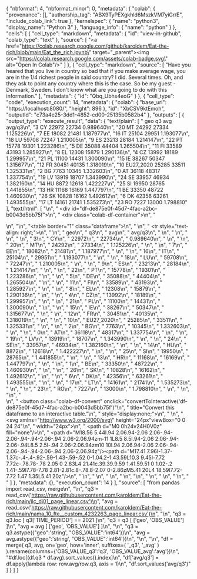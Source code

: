 {
  "nbformat": 4,
  "nbformat_minor": 0,
  "metadata": {
    "colab": {
      "provenance": [],
      "authorship_tag": "ABX9TyPEXgkhld6MszkVM7yiGr/E",
      "include_colab_link": true
    },
    "kernelspec": {
      "name": "python3",
      "display_name": "Python 3"
    },
    "language_info": {
      "name": "python"
    }
  },
  "cells": [
    {
      "cell_type": "markdown",
      "metadata": {
        "id": "view-in-github",
        "colab_type": "text"
      },
      "source": [
        "<a href=\"https://colab.research.google.com/github/karoldem/Eat-the-rich/blob/main/Eat_the_rich.ipynb\" target=\"_parent\"><img src=\"https://colab.research.google.com/assets/colab-badge.svg\" alt=\"Open In Colab\"/></a>"
      ]
    },
    {
      "cell_type": "markdown",
      "source": [
        "Have you heared that you live in country so bad that if you make average wage, you are in the 1/4 richest people in said country? I did. Several times. Oh, and they ask to point any country where this is the case. So be my guest - Denmark, Sweden. I don't know what are you going to do with this information."
      ],
      "metadata": {
        "id": "Qbq_Ubhs4eoG"
      }
    },
    {
      "cell_type": "code",
      "execution_count": 14,
      "metadata": {
        "colab": {
          "base_uri": "https://localhost:8080/",
          "height": 896
        },
        "id": "XbCSV9ktEmoh",
        "outputId": "c73a4e25-3dd1-4852-cd00-25135b0582b4"
      },
      "outputs": [
        {
          "output_type": "execute_result",
          "data": {
            "text/plain": [
              "          geo     q3    avg    avg/q3\n",
              "3          CY  22972  22734  0.989640\n",
              "20         MT  24292  27334  1.125226\n",
              "7          EE  18082  21481  1.187977\n",
              "16         IT  25104  29951  1.193077\n",
              "18         LU  59708  72247  1.210005\n",
              "9          ES  23213  28184  1.214147\n",
              "22         PT  15778  19301  1.223286\n",
              "5          DE  35088  44404  1.265504\n",
              "11         FI  33589  43193  1.285927\n",
              "8          EL  12308  15879  1.290136\n",
              "4          CZ  13992  18189  1.299957\n",
              "21         PL  11100  14431  1.300090\n",
              "15         IE  38267  50347  1.315677\n",
              "12         FR  30451  40135  1.318019\n",
              "10  EU27_2020  25285  33511  1.325331\n",
              "2          BG   7763  10345  1.332603\n",
              "0          AT  36118  48317  1.337754\n",
              "19         LV  13919  18707  1.343990\n",
              "24         SE  33957  46934  1.382160\n",
              "14         HU   8872  12618  1.422227\n",
              "25         SI  19950  28765  1.441855\n",
              "13         HR  11168  16169  1.447797\n",
              "1          BE  33350  48722  1.460930\n",
              "26         SK  10828  16162  1.492612\n",
              "6          DK  42356  63261  1.493555\n",
              "17         LT  14161  21741  1.535273\n",
              "23         RO   7227  13000  1.798810"
            ],
            "text/html": [
              "\n",
              "  <div id=\"df-de875e0f-45d7-4fac-a2bc-b0043d5bb75f\">\n",
              "    <div class=\"colab-df-container\">\n",
              "      <div>\n",
              "<style scoped>\n",
              "    .dataframe tbody tr th:only-of-type {\n",
              "        vertical-align: middle;\n",
              "    }\n",
              "\n",
              "    .dataframe tbody tr th {\n",
              "        vertical-align: top;\n",
              "    }\n",
              "\n",
              "    .dataframe thead th {\n",
              "        text-align: right;\n",
              "    }\n",
              "</style>\n",
              "<table border=\"1\" class=\"dataframe\">\n",
              "  <thead>\n",
              "    <tr style=\"text-align: right;\">\n",
              "      <th></th>\n",
              "      <th>geo</th>\n",
              "      <th>q3</th>\n",
              "      <th>avg</th>\n",
              "      <th>avg/q3</th>\n",
              "    </tr>\n",
              "  </thead>\n",
              "  <tbody>\n",
              "    <tr>\n",
              "      <th>3</th>\n",
              "      <td>CY</td>\n",
              "      <td>22972</td>\n",
              "      <td>22734</td>\n",
              "      <td>0.989640</td>\n",
              "    </tr>\n",
              "    <tr>\n",
              "      <th>20</th>\n",
              "      <td>MT</td>\n",
              "      <td>24292</td>\n",
              "      <td>27334</td>\n",
              "      <td>1.125226</td>\n",
              "    </tr>\n",
              "    <tr>\n",
              "      <th>7</th>\n",
              "      <td>EE</td>\n",
              "      <td>18082</td>\n",
              "      <td>21481</td>\n",
              "      <td>1.187977</td>\n",
              "    </tr>\n",
              "    <tr>\n",
              "      <th>16</th>\n",
              "      <td>IT</td>\n",
              "      <td>25104</td>\n",
              "      <td>29951</td>\n",
              "      <td>1.193077</td>\n",
              "    </tr>\n",
              "    <tr>\n",
              "      <th>18</th>\n",
              "      <td>LU</td>\n",
              "      <td>59708</td>\n",
              "      <td>72247</td>\n",
              "      <td>1.210005</td>\n",
              "    </tr>\n",
              "    <tr>\n",
              "      <th>9</th>\n",
              "      <td>ES</td>\n",
              "      <td>23213</td>\n",
              "      <td>28184</td>\n",
              "      <td>1.214147</td>\n",
              "    </tr>\n",
              "    <tr>\n",
              "      <th>22</th>\n",
              "      <td>PT</td>\n",
              "      <td>15778</td>\n",
              "      <td>19301</td>\n",
              "      <td>1.223286</td>\n",
              "    </tr>\n",
              "    <tr>\n",
              "      <th>5</th>\n",
              "      <td>DE</td>\n",
              "      <td>35088</td>\n",
              "      <td>44404</td>\n",
              "      <td>1.265504</td>\n",
              "    </tr>\n",
              "    <tr>\n",
              "      <th>11</th>\n",
              "      <td>FI</td>\n",
              "      <td>33589</td>\n",
              "      <td>43193</td>\n",
              "      <td>1.285927</td>\n",
              "    </tr>\n",
              "    <tr>\n",
              "      <th>8</th>\n",
              "      <td>EL</td>\n",
              "      <td>12308</td>\n",
              "      <td>15879</td>\n",
              "      <td>1.290136</td>\n",
              "    </tr>\n",
              "    <tr>\n",
              "      <th>4</th>\n",
              "      <td>CZ</td>\n",
              "      <td>13992</td>\n",
              "      <td>18189</td>\n",
              "      <td>1.299957</td>\n",
              "    </tr>\n",
              "    <tr>\n",
              "      <th>21</th>\n",
              "      <td>PL</td>\n",
              "      <td>11100</td>\n",
              "      <td>14431</td>\n",
              "      <td>1.300090</td>\n",
              "    </tr>\n",
              "    <tr>\n",
              "      <th>15</th>\n",
              "      <td>IE</td>\n",
              "      <td>38267</td>\n",
              "      <td>50347</td>\n",
              "      <td>1.315677</td>\n",
              "    </tr>\n",
              "    <tr>\n",
              "      <th>12</th>\n",
              "      <td>FR</td>\n",
              "      <td>30451</td>\n",
              "      <td>40135</td>\n",
              "      <td>1.318019</td>\n",
              "    </tr>\n",
              "    <tr>\n",
              "      <th>10</th>\n",
              "      <td>EU27_2020</td>\n",
              "      <td>25285</td>\n",
              "      <td>33511</td>\n",
              "      <td>1.325331</td>\n",
              "    </tr>\n",
              "    <tr>\n",
              "      <th>2</th>\n",
              "      <td>BG</td>\n",
              "      <td>7763</td>\n",
              "      <td>10345</td>\n",
              "      <td>1.332603</td>\n",
              "    </tr>\n",
              "    <tr>\n",
              "      <th>0</th>\n",
              "      <td>AT</td>\n",
              "      <td>36118</td>\n",
              "      <td>48317</td>\n",
              "      <td>1.337754</td>\n",
              "    </tr>\n",
              "    <tr>\n",
              "      <th>19</th>\n",
              "      <td>LV</td>\n",
              "      <td>13919</td>\n",
              "      <td>18707</td>\n",
              "      <td>1.343990</td>\n",
              "    </tr>\n",
              "    <tr>\n",
              "      <th>24</th>\n",
              "      <td>SE</td>\n",
              "      <td>33957</td>\n",
              "      <td>46934</td>\n",
              "      <td>1.382160</td>\n",
              "    </tr>\n",
              "    <tr>\n",
              "      <th>14</th>\n",
              "      <td>HU</td>\n",
              "      <td>8872</td>\n",
              "      <td>12618</td>\n",
              "      <td>1.422227</td>\n",
              "    </tr>\n",
              "    <tr>\n",
              "      <th>25</th>\n",
              "      <td>SI</td>\n",
              "      <td>19950</td>\n",
              "      <td>28765</td>\n",
              "      <td>1.441855</td>\n",
              "    </tr>\n",
              "    <tr>\n",
              "      <th>13</th>\n",
              "      <td>HR</td>\n",
              "      <td>11168</td>\n",
              "      <td>16169</td>\n",
              "      <td>1.447797</td>\n",
              "    </tr>\n",
              "    <tr>\n",
              "      <th>1</th>\n",
              "      <td>BE</td>\n",
              "      <td>33350</td>\n",
              "      <td>48722</td>\n",
              "      <td>1.460930</td>\n",
              "    </tr>\n",
              "    <tr>\n",
              "      <th>26</th>\n",
              "      <td>SK</td>\n",
              "      <td>10828</td>\n",
              "      <td>16162</td>\n",
              "      <td>1.492612</td>\n",
              "    </tr>\n",
              "    <tr>\n",
              "      <th>6</th>\n",
              "      <td>DK</td>\n",
              "      <td>42356</td>\n",
              "      <td>63261</td>\n",
              "      <td>1.493555</td>\n",
              "    </tr>\n",
              "    <tr>\n",
              "      <th>17</th>\n",
              "      <td>LT</td>\n",
              "      <td>14161</td>\n",
              "      <td>21741</td>\n",
              "      <td>1.535273</td>\n",
              "    </tr>\n",
              "    <tr>\n",
              "      <th>23</th>\n",
              "      <td>RO</td>\n",
              "      <td>7227</td>\n",
              "      <td>13000</td>\n",
              "      <td>1.798810</td>\n",
              "    </tr>\n",
              "  </tbody>\n",
              "</table>\n",
              "</div>\n",
              "      <button class=\"colab-df-convert\" onclick=\"convertToInteractive('df-de875e0f-45d7-4fac-a2bc-b0043d5bb75f')\"\n",
              "              title=\"Convert this dataframe to an interactive table.\"\n",
              "              style=\"display:none;\">\n",
              "        \n",
              "  <svg xmlns=\"http://www.w3.org/2000/svg\" height=\"24px\"viewBox=\"0 0 24 24\"\n",
              "       width=\"24px\">\n",
              "    <path d=\"M0 0h24v24H0V0z\" fill=\"none\"/>\n",
              "    <path d=\"M18.56 5.44l.94 2.06.94-2.06 2.06-.94-2.06-.94-.94-2.06-.94 2.06-2.06.94zm-11 1L8.5 8.5l.94-2.06 2.06-.94-2.06-.94L8.5 2.5l-.94 2.06-2.06.94zm10 10l.94 2.06.94-2.06 2.06-.94-2.06-.94-.94-2.06-.94 2.06-2.06.94z\"/><path d=\"M17.41 7.96l-1.37-1.37c-.4-.4-.92-.59-1.43-.59-.52 0-1.04.2-1.43.59L10.3 9.45l-7.72 7.72c-.78.78-.78 2.05 0 2.83L4 21.41c.39.39.9.59 1.41.59.51 0 1.02-.2 1.41-.59l7.78-7.78 2.81-2.81c.8-.78.8-2.07 0-2.86zM5.41 20L4 18.59l7.72-7.72 1.47 1.35L5.41 20z\"/>\n",
              "  </svg>\n",
              "      </button>\n",
              "      \n",
              "  <style>\n",
              "    .colab-df-container {\n",
              "      display:flex;\n",
              "      flex-wrap:wrap;\n",
              "      gap: 12px;\n",
              "    }\n",
              "\n",
              "    .colab-df-convert {\n",
              "      background-color: #E8F0FE;\n",
              "      border: none;\n",
              "      border-radius: 50%;\n",
              "      cursor: pointer;\n",
              "      display: none;\n",
              "      fill: #1967D2;\n",
              "      height: 32px;\n",
              "      padding: 0 0 0 0;\n",
              "      width: 32px;\n",
              "    }\n",
              "\n",
              "    .colab-df-convert:hover {\n",
              "      background-color: #E2EBFA;\n",
              "      box-shadow: 0px 1px 2px rgba(60, 64, 67, 0.3), 0px 1px 3px 1px rgba(60, 64, 67, 0.15);\n",
              "      fill: #174EA6;\n",
              "    }\n",
              "\n",
              "    [theme=dark] .colab-df-convert {\n",
              "      background-color: #3B4455;\n",
              "      fill: #D2E3FC;\n",
              "    }\n",
              "\n",
              "    [theme=dark] .colab-df-convert:hover {\n",
              "      background-color: #434B5C;\n",
              "      box-shadow: 0px 1px 3px 1px rgba(0, 0, 0, 0.15);\n",
              "      filter: drop-shadow(0px 1px 2px rgba(0, 0, 0, 0.3));\n",
              "      fill: #FFFFFF;\n",
              "    }\n",
              "  </style>\n",
              "\n",
              "      <script>\n",
              "        const buttonEl =\n",
              "          document.querySelector('#df-de875e0f-45d7-4fac-a2bc-b0043d5bb75f button.colab-df-convert');\n",
              "        buttonEl.style.display =\n",
              "          google.colab.kernel.accessAllowed ? 'block' : 'none';\n",
              "\n",
              "        async function convertToInteractive(key) {\n",
              "          const element = document.querySelector('#df-de875e0f-45d7-4fac-a2bc-b0043d5bb75f');\n",
              "          const dataTable =\n",
              "            await google.colab.kernel.invokeFunction('convertToInteractive',\n",
              "                                                     [key], {});\n",
              "          if (!dataTable) return;\n",
              "\n",
              "          const docLinkHtml = 'Like what you see? Visit the ' +\n",
              "            '<a target=\"_blank\" href=https://colab.research.google.com/notebooks/data_table.ipynb>data table notebook</a>'\n",
              "            + ' to learn more about interactive tables.';\n",
              "          element.innerHTML = '';\n",
              "          dataTable['output_type'] = 'display_data';\n",
              "          await google.colab.output.renderOutput(dataTable, element);\n",
              "          const docLink = document.createElement('div');\n",
              "          docLink.innerHTML = docLinkHtml;\n",
              "          element.appendChild(docLink);\n",
              "        }\n",
              "      </script>\n",
              "    </div>\n",
              "  </div>\n",
              "  "
            ]
          },
          "metadata": {},
          "execution_count": 14
        }
      ],
      "source": [
        "from pandas import read_csv, merge\n",
        "\n",
        "q3 = read_csv('https://raw.githubusercontent.com/karoldem/Eat-the-rich/main/ilc_di01_page_linear.csv')\n",
        "avg = read_csv('https://raw.githubusercontent.com/karoldem/Eat-the-rich/main/nama_10_fte__custom_4232263_page_linear.csv')\n",
        "\n",
        "q3  =  q3.loc [   q3['TIME_PERIOD'] == 2021   ]\n",
        "q3  =      q3 [   ['geo', 'OBS_VALUE']        ]\n",
        "avg =     avg [   ['geo', 'OBS_VALUE']        ]\n",
        "\n",
        "q3 = q3.astype({\"geo\":'string', \"OBS_VALUE\":'int64'})\n",
        "avg = avg.astype({\"geo\":'string', \"OBS_VALUE\":'int64'})\n",
        "\n",
        "\n",
        "df = merge(   q3,   avg,   on='geo',   how='inner',   suffixes=( '_q3', '_avg' )   ).rename(columns={'OBS_VALUE_q3':'q3', 'OBS_VALUE_avg':'avg'})\n",
        "#df.loc[(df.q3 * df.avg).sort_values().index]\n",
        "df['avg/q3'] = df.apply(lambda row: row.avg/row.q3, axis = 1)\n",
        "df.sort_values('avg/q3')"
      ]
    }
  ]
}
